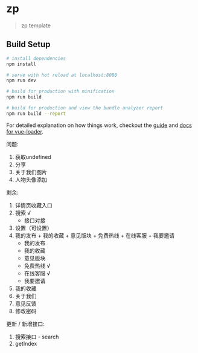 # zp

> zp template

## Build Setup

``` bash
# install dependencies
npm install

# serve with hot reload at localhost:8080
npm run dev

# build for production with minification
npm run build

# build for production and view the bundle analyzer report
npm run build --report
```

For detailed explanation on how things work, checkout the [guide](http://vuejs-templates.github.io/webpack/) and [docs for vue-loader](http://vuejs.github.io/vue-loader).

问题:
1. 获取undefined
2. 分享
3. 关于我们图片
4. 人物头像添加

剩余:
1. 详情页收藏入口
2. 搜索 			√
	+ 接口对接
3. 设置（可设置）
4. 我的发布 + 我的收藏 + 意见版块 + 免费热线 + 在线客服 + 我要邀请
	+ 我的发布
	+ 我的收藏
	+ 意见版块 
	+ 免费热线 √
	+ 在线客服 √
	+ 我要邀请
5. 我的收藏
6. 关于我们
7. 意见反馈
8. 修改密码


更新 / 新增接口:
1. 搜索接口 - search
2. getIndex